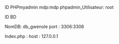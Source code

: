 ID PHPmyadmin 
mdp:mdp
phpadmin_Utilisateur: root

ID BD

NomDB: db_gwenole
port : 3306:3306

Index.php : 
host : 127.0.0.1 

